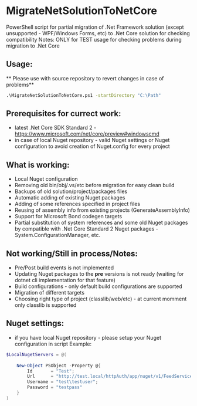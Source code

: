 # MigrateNetSolutionToNetCore
PowerShell script for partial migration of .Net Framework solution (except unsupported - WPF/Windows Forms, etc) to .Net Core solution for checking compatibility
Notes: ONLY for TEST usage for checking problems during migration to .Net Core

## Usage:
** Please use with source repository to revert changes in case of problems**
``` cmd
.\MigrateNetSolutionToNetCore.ps1 -startDirectory "C:\Path"
```

## Prerequisites for currect work:
- latest .Net Core SDK Standard 2 - https://www.microsoft.com/net/core/preview#windowscmd
- in case of local Nuget repository - valid Nuget settings or Nuget configuration to avoid creation of Nuget.config for every project 

## What is working:
- Local Nuget configuration
- Removing old bin/obj/.vs/etc before migration for easy clean build
- Backups of old solution/project/packages files
- Automatic adding of existing Nuget packages 
- Adding of some references specified in project files
- Reusing of assembly info from existing projects (GenerateAssemblyInfo)
- Support for Microsoft Bond codegen targets
- Partial substitution of system references and some old Nuget packages by compatible with .Net Core Standard 2 Nuget packages - System.ConfigurationManager, etc.

## Not working/Still in process/Notes:
- Pre/Post build events is not implemented
- Updating Nuget packages to the **pre** versions is not ready (waiting for dotnet cli implementation for that feature)
- Build configurations - only default build configurations are supported
- Migration of different targets
- Choosing right type of project (classlib/web/etc) - at current momment only classlib is supported

## Nuget settings:
- if you have local Nuget repository - please setup your Nuget configuration in script
Example: 
``` powershell
$LocalNugetServers = @(
    
    New-Object PSObject -Property @{
        Id       = "Test";
        Url      = "http://test.local/httpAuth/app/nuget/v1/FeedService.svc/";
        Username = "test\testuser";
        Password = "testpass"
    }
) 
```
